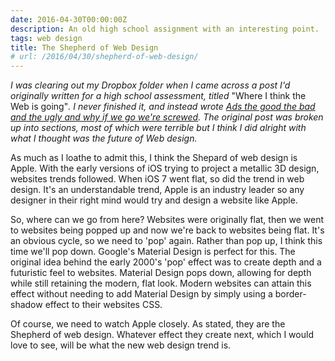 ```yaml
---
date: 2016-04-30T00:00:00Z
description: An old high school assignment with an interesting point.
tags: web design
title: The Shepherd of Web Design
# url: /2016/04/30/shepherd-of-web-design/
---
```


*I was clearing out my Dropbox folder when I came across a post I'd originally written for a high school assessment, titled* "Where I think the Web is going"*. I never finished it, and instead wrote [Ads the good the bad and the ugly and why if we go we're screwed](https://valiantghost.com/2015/11/advertising/). The original post was broken up into sections, most of which were terrible but I think I did alright with what I thought was the future of Web design.*

As much as I loathe to admit this, I think the Shepard of web design is Apple. With the early versions of iOS trying to project a metallic 3D design, websites trends followed. When iOS 7 went flat, so did the trend in web design. It's an understandable trend, Apple is an industry leader so any designer in their right mind would try and design a website like Apple.

So, where can we go from here? Websites were originally flat, then we went to websites being popped up and now we're back to websites being flat. It's an obvious cycle, so we need to 'pop' again. Rather than pop up, I think this time we'll pop down. Google's Material Design is perfect for this. The original idea behind the early 2000's 'pop' effect was to create depth and a futuristic feel to websites. Material Design pops down, allowing for depth while still retaining the modern, flat look. Modern websites can attain this effect without needing to add Material Design by simply using a border-shadow effect to their websites CSS.

Of course, we need to watch Apple closely. As stated, they are the Shepherd of web design. Whatever effect they create next, which I would love to see, will be what the new web design trend is.

